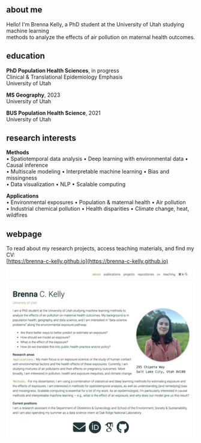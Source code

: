 ## about me
Hello! I'm Brenna Kelly, a PhD student at the University of Utah studying machine learning  
methods to analyze the effects of air pollution on maternal health outcomes.

## education
**PhD Population Health Sciences**, in progress  
Clinical & Translational Epidemiology Emphasis  
University of Utah

**MS Geography**, 2023  
University of Utah  

**BUS Population Health Science**, 2021  
University of Utah  

## research interests  
**Methods**  
•	Spatiotemporal data analysis • Deep learning with environmental data • Causal inference  
•	Multiscale modeling • Interpretable machine learning • Bias and missingness  
•	Data visualization • NLP • Scalable computing  

**Applications**  
•	Environmental exposures • Population & maternal health • Air pollution  
•	Industrial chemical pollution • Health disparities • Climate change, heat, wildfires

## webpage
To read about my research projects, access teaching materials, and find my CV:  
[https://brenna-c-kelly.github.io](https://brenna-c-kelly.github.io)
<p align="left">
<img src="assets/img/webpage.png" width=600>
</p>
